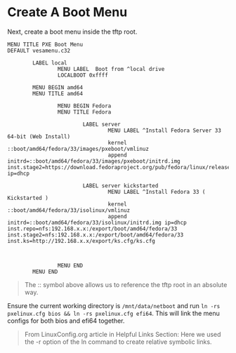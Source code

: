 # Create A Boot Menu

Next, create a boot menu inside the tftp root. 

```shell
MENU TITLE PXE Boot Menu
DEFAULT vesamenu.c32

        LABEL local
                MENU LABEL  Boot from ^local drive
                LOCALBOOT 0xffff

        MENU BEGIN amd64
        MENU TITLE amd64

                MENU BEGIN Fedora
                MENU TITLE Fedora

                        LABEL server
                                MENU LABEL ^Install Fedora Server 33 64-bit (Web Install)
                                kernel ::boot/amd64/fedora/33/images/pxeboot/vmlinuz
                                append initrd=::boot/amd64/fedora/33/images/pxeboot/initrd.img inst.stage2=https://download.fedoraproject.org/pub/fedora/linux/releases/33/Server/x86_64/os ip=dhcp

                        LABEL server kickstarted
                                MENU LABEL ^Install Fedora 33 ( Kickstarted )
                                kernel ::boot/amd64/fedora/33/isolinux/vmlinuz
                                append initrd=::boot/amd64/fedora/33/isolinux/initrd.img ip=dhcp inst.repo=nfs:192.168.x.x:/export/boot/amd64/fedora/33 inst.stage2=nfs:192.168.x.x:/export/boot/amd64/fedora/33 inst.ks=http://192.168.x.x/export/ks.cfg/ks.cfg



                MENU END
        MENU END

```

> The :: symbol above allows us to reference the tftp root in an absolute way. 

Ensure the current working directory is `/mnt/data/netboot` and run `ln -rs pxelinux.cfg bios && ln -rs pxelinux.cfg efi64`. This will link the menu configs for both bios and efi64 together. 

> From LinuxConfig.org article in Helpful Links Section: Here we used the -r option of the ln command to create relative symbolic links. 